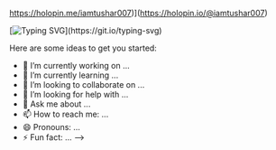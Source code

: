 
https://holopin.me/iamtushar007)](https://holopin.io/@iamtushar007)

[![Typing SVG](https://readme-typing-svg.demolab.com?font=Permanent+Marker&size=30&pause=1000&color=F73518&center=true&vCenter=true&width=500&lines=I'm+Tushar+Gahtori!)](https://git.io/typing-svg)

Here are some ideas to get you started:

- 🔭 I’m currently working on ...
- 🌱 I’m currently learning ...
- 👯 I’m looking to collaborate on ...
- 🤔 I’m looking for help with ...
- 💬 Ask me about ...
- 📫 How to reach me: ...
- 😄 Pronouns: ...
- ⚡ Fun fact: ...
-->
